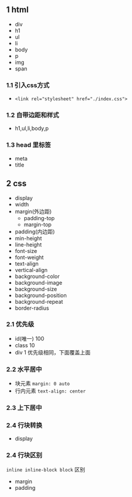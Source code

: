 ## 1 html
- div
- h1
- ul
- li
- body
- p
- img
- span

### 1.1 引入css方式
- `<link rel="stylesheet" href="./index.css">`
### 1.2 自带边距和样式
- h1,ul,li,body,p
### 1.3 head 里标签
- meta
- title
## 2 css
- display
- width
- margin(外边距)
    - padding-top
    - margin-top
- padding(内边距)
- min-height
- line-height
- font-size
- font-weight
- text-align
- vertical-align
- background-color
- background-image
- background-size
- background-position
- background-repeat
- border-radius

### 2.1 优先级
- id(唯一) 100
- class 10
- div 1
优先级相同，下面覆盖上面

### 2.2 水平居中
- 块元素 `margin: 0 auto`
- 行内元素 `text-align: center`

### 2.3 上下居中
### 2.4 行块转换
 - display
### 2.4 行块区别
`inline inline-block block` 区别
- margin
- padding

